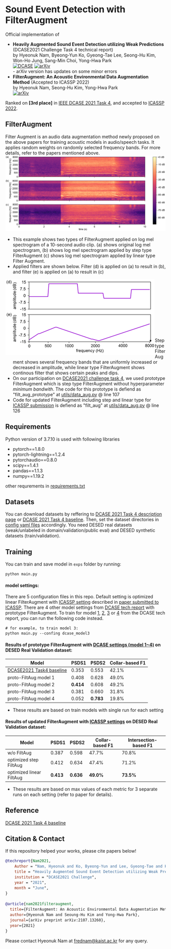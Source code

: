 # Sound Event Detection with FilterAugment

Official implementation of <br>
 - **Heavily Augmented Sound Event Detection utilizing Weak Predictions** (DCASE2021 Challenge Task 4 technical report) <br>
by Hyeonuk Nam, Byeong-Yun Ko, Gyeong-Tae Lee, Seong-Hu Kim, Won-Ho Jung, Sang-Min Choi, Yong-Hwa Park <br>
[![DCASE](https://img.shields.io/badge/DCASE-technical%20report-orange)](http://dcase.community/documents/challenge2021/technical_reports/DCASE2021_Nam_41_t4.pdf) 
[![arXiv](https://img.shields.io/badge/arXiv-2107.03649-brightgreen)](https://arxiv.org/abs/2107.03649)<br>
       - arXiv version has updates on some minor errors
 - **FilterAugment: An Acoustic Environmental Data Augmentation Method** (Accepted to ICASSP 2022) <br>
by Hyeonuk Nam, Seong-Hu Kim, Yong-Hwa Park <br>
[![arXiv](https://img.shields.io/badge/arXiv-2110.03282-brightgreen)](https://arxiv.org/abs/2110.03282) <br>

Ranked on **[3rd place]** in [IEEE DCASE 2021 Task 4](http://dcase.community/challenge2021/task-sound-event-detection-and-separation-in-domestic-environments-results), and accepted to [ICASSP 2022](https://2022.ieeeicassp.org/).

## FilterAugment
Filter Augment is an audio data augmentation method newly proposed on the above papers for training acoustic models in audio/speech tasks. It applies random weights on randomly selected frequency bands. For more details, refer to the papers mentioned above.<br>
![](./utils/FilterAugment_melspecs.png)<br>
- This example shows two types of FilterAugment applied on log mel spectrogram of a 10-second audio clip. (a) shows original log mel spectrogram, (b) shows log mel spectrogram applied by step type FilterAugment (c) shows log mel spectrogram applied by linear type Filter Augment.
- Applied filters are shown below. Filter (d) is applied on (a) to result in (b), and filter (e) is applied on (a) to result in (c)

<img src=./utils/FilterAugment_filters.png align="left" height="238" width="470" > <br> <br> <br> <br> <br> <br> <br> <br> <br> <br>

- Step type FilterAugment shows several frequency bands that are uniformly increased or decreased in amplitude, while linear type FilterAugment shows continous filter that shows certain peaks and dips.
- On our participation on [DCASE2021 challenge task 4](https://arxiv.org/abs/2107.03649), we used prototype FilterAugment which is step type FilterAugment without hyperparameter *minimum bandwith*. The code for this prototype is defiend as "filt_aug_prototype" at [utils/data_aug.py](./utils/data_aug.py) @ line 107
- Code for updated FilterAugment including step and linear type for [ICASSP submission](https://arxiv.org/abs/2110.03282) is defiend as "filt_aug" at [utils/data_aug.py](./utils/data_aug.py) @ line 126


## Requirements
Python version of 3.7.10 is used with following libraries
- pytorch==1.8.0
- pytorch-lightning==1.2.4
- pytorchaudio==0.8.0
- scipy==1.4.1
- pandas==1.1.3
- numpy==1.19.2


other requrements in [requirements.txt](./requirements.txt)


## Datasets
You can download datasets by reffering to [DCASE 2021 Task 4 description page](http://dcase.community/challenge2021/task-sound-event-detection-and-separation-in-domestic-environments) or [DCASE 2021 Task 4 baseline](https://github.com/DCASE-REPO/DESED_task). Then, set the dataset directories in [config yaml files](./configs/) accordingly. You need DESED real datasets (weak/unlabeled in domain/validation/public eval) and DESED synthetic datasets (train/validation).

## Training
You can train and save model in `exps` folder by running:
```shell
python main.py
```

#### model settings:
There are 5 configuration files in this repo. Default setting is optimized linear FilterAugment with [ICASSP setting](./configs/config_icassp.yaml) described in [paper submitted to ICASSP](https://arxiv.org/abs/2107.03649). There are 4 other model settings from [DCASE tech report](https://arxiv.org/abs/2107.03649) with prototype FilterAugment. To train for model [1](./configs/config_dcase_model1.yaml), [2](./configs/config_dcase_model2.yaml), [3](./configs/config_dcase_model3.yaml) or [4](./configs/config_dcase_model4.yaml) from the DCASE tech report, you can run the following code instead.
```shell
# for example, to train model 3:
python main.py --confing dcase_model3
```

#### Results of prototype FilterAugment with [DCASE settings (model 1~4)](https://arxiv.org/abs/2107.03649) on DESED Real Validation dataset:

Model                                                                    | PSDS1          | PSDS2          | Collar-based F1
-------------------------------------------------------------------------|----------------|----------------|-----------------
[DCASE2021 Task4 baseline](https://github.com/DCASE-REPO/DESED_task)     | 0.353          | 0.553          | 42.1%
proto-FiltAug model 1                                                    | 0.408          | 0.628          | 49.0%
proto-FiltAug model 2                                                    | **0.414**      | 0.608          | 49.2%
proto-FiltAug model 3                                                    | 0.381          | 0.660          | 31.8%
proto-FiltAug model 4                                                    | 0.052          | **0.783**      | 19.8%

   - These results are based on train models with single run for each setting


#### Results of updated FilterAugment with [ICASSP settings](https://arxiv.org/abs/2107.03649) on DESED Real Validation dataset:

Model                   | PSDS1          | PSDS2          | Collar-based F1  | Intersection-based F1
------------------------|----------------|----------------|------------------|-----------------
w/o FiltAug             | 0.387          | 0.598          | 47.7%            | 70.8%
optimized step FiltAug  | 0.412          | 0.634          | 47.4%            | 71.2%
optimized linear FiltAug| **0.413**      | **0.636**      | **49.0%**        | **73.5%**

   - These results are based on max values of each metric for 3 separate runs on each setting (refer to paper for details).


## Reference
[DCASE 2021 Task 4 baseline](https://github.com/DCASE-REPO/DESED_task)

## Citation & Contact
If this repository helped your works, please cite papers below!
```bib
@techreport{Nam2021,
    Author = "Nam, Hyeonuk and Ko, Byeong-Yun and Lee, Gyeong-Tae and Kim, Seong-Hu and Jung, Won-Ho and Choi, Sang-Min and Park, Yong-Hwa",
    title = "Heavily Augmented Sound Event Detection utilizing Weak Predictions",
    institution = "DCASE2021 Challenge",
    year = "2021",
    month = "June",
}

@article{nam2021filteraugment,
  title={FilterAugment: An Acoustic Environmental Data Augmentation Method},
  author={Hyeonuk Nam and Seoung-Hu Kim and Yong-Hwa Park},
  journal={arXiv preprint arXiv:2107.13260},
  year={2021}
}

```
Please contact Hyeonuk Nam at frednam@kaist.ac.kr for any query.

